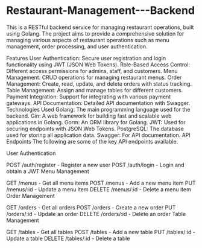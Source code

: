 # Restaurant-Management---Backend

This is a RESTful backend service for managing restaurant operations, built using Golang. The project aims to provide a comprehensive solution for managing various aspects of restaurant operations such as menu management, order processing, and user authentication.

Features
User Authentication: Secure user registration and login functionality using JWT (JSON Web Tokens).
Role-Based Access Control: Different access permissions for admins, staff, and customers.
Menu Management: CRUD operations for managing restaurant menus.
Order Management: Create, read, update, and delete orders with status tracking.
Table Management: Assign and manage tables for different customers.
Payment Integration: Support for integrating with various payment gateways.
API Documentation: Detailed API documentation with Swagger.
Technologies Used
Golang: The main programming language used for the backend.
Gin: A web framework for building fast and scalable web applications in Golang.
Gorm: An ORM library for Golang.
JWT: Used for securing endpoints with JSON Web Tokens.
PostgreSQL: The database used for storing all application data.
Swagger: For API documentation.
API Endpoints
The following are some of the key API endpoints available:

User Authentication

POST /auth/register - Register a new user
POST /auth/login - Login and obtain a JWT
Menu Management

GET /menus - Get all menu items
POST /menus - Add a new menu item
PUT /menus/:id - Update a menu item
DELETE /menus/:id - Delete a menu item
Order Management

GET /orders - Get all orders
POST /orders - Create a new order
PUT /orders/:id - Update an order
DELETE /orders/:id - Delete an order
Table Management

GET /tables - Get all tables
POST /tables - Add a new table
PUT /tables/:id - Update a table
DELETE /tables/:id - Delete a table
